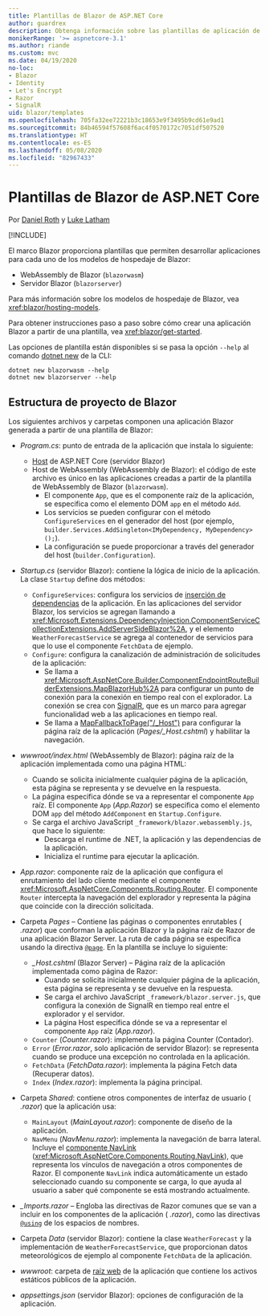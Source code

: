 ```yaml
---
title: Plantillas de Blazor de ASP.NET Core
author: guardrex
description: Obtenga información sobre las plantillas de aplicación de Blazor de ASP.NET Core y la estructura de proyecto de Blazor.
monikerRange: '>= aspnetcore-3.1'
ms.author: riande
ms.custom: mvc
ms.date: 04/19/2020
no-loc:
- Blazor
- Identity
- Let's Encrypt
- Razor
- SignalR
uid: blazor/templates
ms.openlocfilehash: 705fa32ee72221b3c18653e9f3495b9cd61e9ad1
ms.sourcegitcommit: 84b46594f57608f6ac4f0570172c7051df507520
ms.translationtype: HT
ms.contentlocale: es-ES
ms.lasthandoff: 05/08/2020
ms.locfileid: "82967433"
---
```

# <a name="aspnet-core-blazor-templates"></a>Plantillas de Blazor de ASP.NET Core

Por [Daniel Roth](https://github.com/danroth27) y [Luke Latham](https://github.com/guardrex)

[!INCLUDE[](~/includes/blazorwasm-preview-notice.md)]

El marco Blazor proporciona plantillas que permiten desarrollar aplicaciones para cada uno de los modelos de hospedaje de Blazor:

* WebAssembly de Blazor (`blazorwasm`)
* Servidor Blazor (`blazorserver`)

Para más información sobre los modelos de hospedaje de Blazor, vea <xref:blazor/hosting-models>.

Para obtener instrucciones paso a paso sobre cómo crear una aplicación Blazor a partir de una plantilla, vea <xref:blazor/get-started>.

Las opciones de plantilla están disponibles si se pasa la opción `--help` al comando [dotnet new](/dotnet/core/tools/dotnet-new) de la CLI:

```dotnetcli
dotnet new blazorwasm --help
dotnet new blazorserver --help
```

## <a name="blazor-project-structure"></a>Estructura de proyecto de Blazor

Los siguientes archivos y carpetas componen una aplicación Blazor generada a partir de una plantilla de Blazor:

* *Program.cs*: punto de entrada de la aplicación que instala lo siguiente:

  * [Host](xref:fundamentals/host/generic-host) de ASP.NET Core (servidor Blazor)
  * Host de WebAssembly (WebAssembly de Blazor): el código de este archivo es único en las aplicaciones creadas a partir de la plantilla de WebAssembly de Blazor (`blazorwasm`).
    * El componente `App`, que es el componente raíz de la aplicación, se especifica como el elemento DOM `app` en el método `Add`.
    * Los servicios se pueden configurar con el método `ConfigureServices` en el generador del host (por ejemplo, `builder.Services.AddSingleton<IMyDependency, MyDependency>();`).
    * La configuración se puede proporcionar a través del generador del host (`builder.Configuration`).

* *Startup.cs* (servidor Blazor): contiene la lógica de inicio de la aplicación. La clase `Startup` define dos métodos:

  * `ConfigureServices`: configura los servicios de [inserción de dependencias](xref:fundamentals/dependency-injection) de la aplicación. En las aplicaciones del servidor Blazor, los servicios se agregan llamando a <xref:Microsoft.Extensions.DependencyInjection.ComponentServiceCollectionExtensions.AddServerSideBlazor%2A>, y el elemento `WeatherForecastService` se agrega al contenedor de servicios para que lo use el componente `FetchData` de ejemplo.
  * `Configure`: configura la canalización de administración de solicitudes de la aplicación:
    * Se llama a <xref:Microsoft.AspNetCore.Builder.ComponentEndpointRouteBuilderExtensions.MapBlazorHub%2A> para configurar un punto de conexión para la conexión en tiempo real con el explorador. La conexión se crea con [SignalR](xref:signalr/introduction), que es un marco para agregar funcionalidad web a las aplicaciones en tiempo real.
    * Se llama a [MapFallbackToPage("/_Host")](xref:Microsoft.AspNetCore.Builder.RazorPagesEndpointRouteBuilderExtensions.MapFallbackToPage*) para configurar la página raíz de la aplicación (*Pages/_Host.cshtml*) y habilitar la navegación.

* *wwwroot/index.html* (WebAssembly de Blazor): página raíz de la aplicación implementada como una página HTML:
  * Cuando se solicita inicialmente cualquier página de la aplicación, esta página se representa y se devuelve en la respuesta.
  * La página especifica dónde se va a representar el componente `App` raíz. El componente `App` (*App.Razor*) se especifica como el elemento DOM `app` del método `AddComponent` en `Startup.Configure`.
  * Se carga el archivo JavaScript `_framework/blazor.webassembly.js`, que hace lo siguiente:
    * Descarga el runtime de .NET, la aplicación y las dependencias de la aplicación.
    * Inicializa el runtime para ejecutar la aplicación.

* *App.razor*: componente raíz de la aplicación que configura el enrutamiento del lado cliente mediante el componente <xref:Microsoft.AspNetCore.Components.Routing.Router>. El componente `Router` intercepta la navegación del explorador y representa la página que coincide con la dirección solicitada.

* Carpeta *Pages* &ndash; Contiene las páginas o componentes enrutables ( *.razor*) que conforman la aplicación Blazor y la página raíz de Razor de una aplicación Blazor Server. La ruta de cada página se especifica usando la directiva [`@page`](xref:mvc/views/razor#page). En la plantilla se incluye lo siguiente:
  * *_Host.cshtml* (Blazor Server) &ndash; Página raíz de la aplicación implementada como página de Razor:
    * Cuando se solicita inicialmente cualquier página de la aplicación, esta página se representa y se devuelve en la respuesta.
    * Se carga el archivo JavaScript `_framework/blazor.server.js`, que configura la conexión de SignalR en tiempo real entre el explorador y el servidor.
    * La página Host especifica dónde se va a representar el componente `App` raíz (*App.razor*).
  * `Counter` (*Counter.razor*): implementa la página Counter (Contador).
  * `Error` (*Error.razor*, solo aplicación de servidor Blazor): se representa cuando se produce una excepción no controlada en la aplicación.
  * `FetchData` (*FetchData.razor*): implementa la página Fetch data (Recuperar datos).
  * `Index` (*Index.razor*): implementa la página principal.

* Carpeta *Shared*: contiene otros componentes de interfaz de usuario ( *.razor*) que la aplicación usa:
  * `MainLayout` (*MainLayout.razor*): componente de diseño de la aplicación.
  * `NavMenu` (*NavMenu.razor*): implementa la navegación de barra lateral. Incluye el [componente NavLink](xref:blazor/routing#navlink-component) (<xref:Microsoft.AspNetCore.Components.Routing.NavLink>), que representa los vínculos de navegación a otros componentes de Razor. El componente `NavLink` indica automáticamente un estado seleccionado cuando su componente se carga, lo que ayuda al usuario a saber qué componente se está mostrando actualmente.

* *_Imports.razor* &ndash; Engloba las directivas de Razor comunes que se van a incluir en los componentes de la aplicación ( *.razor*), como las directivas [`@using`](xref:mvc/views/razor#using) de los espacios de nombres.

* Carpeta *Data* (servidor Blazor): contiene la clase `WeatherForecast` y la implementación de `WeatherForecastService`, que proporcionan datos meteorológicos de ejemplo al componente `FetchData` de la aplicación.

* *wwwroot*: carpeta de [raíz web](xref:fundamentals/index#web-root) de la aplicación que contiene los activos estáticos públicos de la aplicación.

* *appsettings.json* (servidor Blazor): opciones de configuración de la aplicación.
